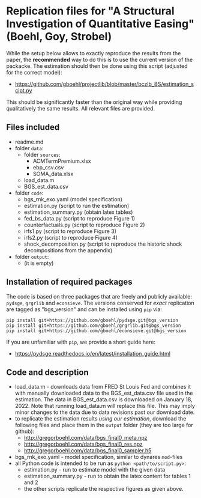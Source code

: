 
# Replication files for "A Structural Investigation of Quantitative Easing" (Boehl, Goy, Strobel)

While the setup below allows to exactly reproduce the results from the paper, the **recommended** way to do this is to use the current version of the packacke. The estimation should then be done using this script (adjusted for the correct model):

- https://github.com/gboehl/projectlib/blob/master/bczlb_BS/estimation_scipt.py
  
This should be significantly faster than the original way while providing qualitatively the same results. All relevant files are provided.



## Files included
- readme.md
- folder `data`:
    - folder `sources`:
	    - ACMTermPremium.xlsx
	    - ebp_csv.csv
	    - SOMA_data.xlsx
	- load_data.m
	- BGS_est_data.csv
- folder `code`:
	- bgs_rnk_exo.yaml (model specification)
    - estimation.py (script to run the estimation)
	- estimation_summary.py (obtain latex tables)
    - fed_bs_data.py (script to reproduce Figure 1)
    - counterfactuals.py (script to reproduce Figure 2)
    - irfs1.py (script to reproduce Figure 3)
    - irfs2.py (script to reproduce Figure 4)
    - shock_decomposition.py (script to reproduce the historic shock decompositions from the appendix)
- folder `output`:
    - (it is empty)

    
## Installation of required packages

The code is based on three packages that are freely and publicly available: `pydsge`, `grgrlib` and `econsieve`. The versions conserved for _exact_ replication are tagged as "bgs_version" and can be installed using `pip` via:

```
pip install git+https://github.com/gboehl/pydsge.git@bgs_version
pip install git+https://github.com/gboehl/grgrlib.git@bgs_version
pip install git+https://github.com/gboehl/econsieve.git@bgs_version
```

If you are unfamiliar with `pip`, we provide a short guide here:

- https://pydsge.readthedocs.io/en/latest/installation_guide.html


## Code and description
- load_data.m - downloads data from FRED St Louis Fed and combines it with manually downloaded data to the BGS_est_data.csv file used in the estimation. The data in BGS_est_data.csv is downloaded on January 18, 2022. Note that running load_data.m will replace this file. This may imply minor changes to the data due to data revisions past our download date. 
- to replicate the estimation results _using our estimation_, download the following files and place them in the `output` folder (they are too large for github):
    - http://gregorboehl.com/data/bgs_final0_meta.npz
    - http://gregorboehl.com/data/bgs_final0_res.npz
    - http://gregorboehl.com/data/bgs_final0_sampler.h5
- bgs_rnk_exo.yaml - model specification, similar to dynares `mod`-files
- all Python code is intended to be run as `python <path/to/script.py>`:
    - estimation.py - run to estimate model with the given data
    - estimation_summary.py - run to obtain the latex content for tables 1 and 2
    - the other scripts replicate the respective figures as given above.
